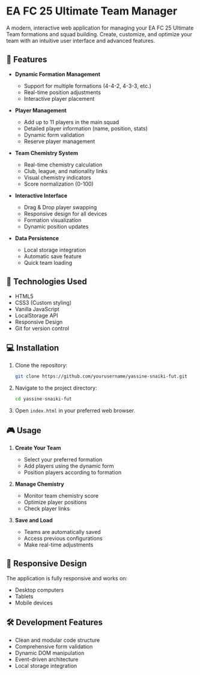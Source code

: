 # EA FC 25 Ultimate Team Manager

A modern, interactive web application for managing your EA FC 25 Ultimate Team formations and squad building. Create, customize, and optimize your team with an intuitive user interface and advanced features.

## 🌟 Features

- **Dynamic Formation Management**
  - Support for multiple formations (4-4-2, 4-3-3, etc.)
  - Real-time position adjustments
  - Interactive player placement

- **Player Management**
  - Add up to 11 players in the main squad
  - Detailed player information (name, position, stats)
  - Dynamic form validation
  - Reserve player management

- **Team Chemistry System**
  - Real-time chemistry calculation
  - Club, league, and nationality links
  - Visual chemistry indicators
  - Score normalization (0-100)

- **Interactive Interface**
  - Drag & Drop player swapping
  - Responsive design for all devices
  - Formation visualization
  - Dynamic position updates

- **Data Persistence**
  - Local storage integration
  - Automatic save feature
  - Quick team loading

## 🚀 Technologies Used

- HTML5
- CSS3 (Custom styling)
- Vanilla JavaScript
- LocalStorage API
- Responsive Design
- Git for version control

## 💻 Installation

1. Clone the repository:
   ```bash
   git clone https://github.com/yourusername/yassine-snaiki-fut.git
   ```

2. Navigate to the project directory:
   ```bash
   cd yassine-snaiki-fut
   ```

3. Open `index.html` in your preferred web browser.

## 🎮 Usage

1. **Create Your Team**
   - Select your preferred formation
   - Add players using the dynamic form
   - Position players according to formation

2. **Manage Chemistry**
   - Monitor team chemistry score
   - Optimize player positions
   - Check player links

3. **Save and Load**
   - Teams are automatically saved
   - Access previous configurations
   - Make real-time adjustments

## 📱 Responsive Design

The application is fully responsive and works on:
- Desktop computers
- Tablets
- Mobile devices

## 🛠️ Development Features

- Clean and modular code structure
- Comprehensive form validation
- Dynamic DOM manipulation
- Event-driven architecture
- Local storage integration




